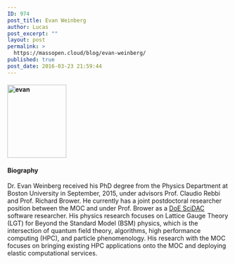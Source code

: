 ```yaml
---
ID: 974
post_title: Evan Weinberg
author: Lucas
post_excerpt: ""
layout: post
permalink: >
  https://massopen.cloud/blog/evan-weinberg/
published: true
post_date: 2016-03-23 21:59:44
---
```

<h4 class="tmm_desc"><img class="wp-image-339 alignleft" src="http://massopen.cloud/wp-content/uploads/2016/01/evan-242x300.jpg" alt="evan" width="134" height="166" /></h4>

<h4 class="tmm_desc">Biography</h4>

<div class="tmm_desc">Dr. Evan Weinberg received his PhD degree from the Physics Department at Boston University in September, 2015, under advisors Prof. Claudio Rebbi and Prof. Richard Brower. He currently has a joint postdoctoral researcher position between the MOC and under Prof. Brower as a <a href="http://www.scidac.gov/">DoE SciDAC</a> software researcher. His physics research focuses on Lattice Gauge Theory (LGT) for Beyond the Standard Model (BSM) physics, which is the intersection of quantum field theory, algorithms, high performance computing (HPC), and particle phenomenology. His research with the MOC focuses on bringing existing HPC applications onto the MOC and deploying elastic computational services.</div>